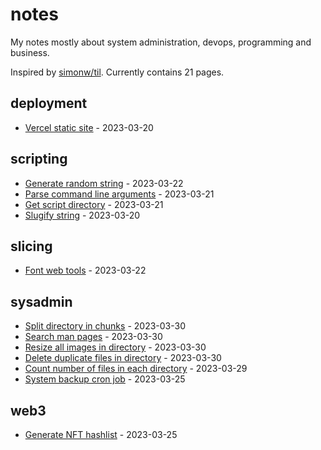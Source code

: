 # notes

My notes mostly about system administration, devops, programming and business.

Inspired by [simonw/til](https://github.com/simonw/til). Currently contains 21 pages.

## deployment

* [Vercel static site](./deployment/vercel-static-site.md) - 2023-03-20

## scripting

* [Generate random string](./scripting/generate-random-string.md) - 2023-03-22
* [Parse command line arguments](./scripting/parse-command-line-arguments.md) - 2023-03-21
* [Get script directory](./scripting/get-script-directory.md) - 2023-03-21
* [Slugify string](./scripting/slugify-string.md) - 2023-03-20

## slicing

* [Font web tools](./slicing/font-web-tools.md) - 2023-03-22

## sysadmin

* [Split directory in chunks](./sysadmin/split-directory-in-chunks.md) - 2023-03-30
* [Search man pages](./sysadmin/search-man-pages.md) - 2023-03-30
* [Resize all images in directory](./sysadmin/resize-all-images-in-directory.md) - 2023-03-30
* [Delete duplicate files in directory](./sysadmin/delete-duplicate-files-in-directory.md) - 2023-03-30
* [Count number of files in each directory](./sysadmin/count-number-of-files-in-each-directory.md) - 2023-03-29
* [System backup cron job](./sysadmin/system-backup-cron-job.md) - 2023-03-25

## web3

* [Generate NFT hashlist](./web3/generate-nft-hashlist.md) - 2023-03-25

